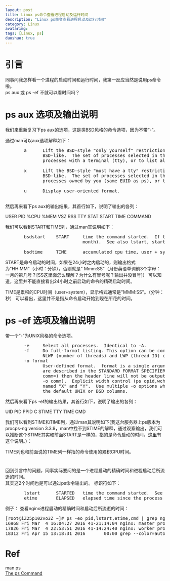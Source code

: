 ```yaml
---
layout: post
title: Linux ps命令查看进程启动及运行时间
description: "Linux ps命令查看进程启动及运行时间"
category: Linux
avatarimg:
tags: [Linux, ps]
duoshuo: true
---
```


# 引言
同事问我怎样看一个进程的启动时间和运行时间，我第一反应当然是说用ps命令啦。  
ps aux 或 ps -ef 不就可以看时间吗？

# ps aux 选项及输出说明
我们来重新复习下ps aux的选项，这是类BSD风格的命令选项，因为不带“-”。  

通过man可以aux选项解释如下：
<pre>
       a      Lift the BSD-style "only yourself" restriction, which is imposed upon the set of all processes when some BSD-style (without "-") options are used or when the ps personality setting is
              BSD-like.  The set of processes selected in this manner is in addition to the set of processes selected by other means.  An alternate description is that this option causes ps to list all
              processes with a terminal (tty), or to list all processes when used together with the x option.
       
       x      Lift the BSD-style "must have a tty" restriction, which is imposed upon the set of all processes when some BSD-style (without "-") options are used or when the ps personality setting is
              BSD-like.  The set of processes selected in this manner is in addition to the set of processes selected by other means.  An alternate description is that this option causes ps to list all
              processes owned by you (same EUID as ps), or to list all processes when used together with the a option.
              
       u      Display user-oriented format.
              
</pre>

然后再来看下ps aux的输出结果，其首行如下，说明了输出的各列：
> 
USER       PID %CPU %MEM    VSZ   RSS TTY      STAT START   TIME COMMAND

我们可以看到START和TIME列，通过man其说明如下：
<pre>
       bsdstart    START     time the command started.  If the process was started less than 24 hours ago, the output format is " HH:MM", else it is " Mmm:SS" (where Mmm is the three letters of the
                             month).  See also lstart, start, start_time, and stime.

       bsdtime     TIME      accumulated cpu time, user + system.  The display format is usually "MMM:SS", but can be shifted to the right if the process used more than 999 minutes of cpu time.
</pre>

START是命令启动的时间，如果在24小时之内启动的，则输出格式为"HH:MM"（小时：分钟），否则就是" Mmm:SS"（月份英语单词前3个字母：一月的第几号？[SS这里面怎么理解？为什么有冒号呢？输出并没冒号]）
可以知道，这里并不能直接看出24小时之前启动的命令的精确启动时间。

TIME是累积的CPU时间（user+system），显示格式通常是"MMM:SS"。（分钟：秒）
可以看出，这里并不是指从命令启动开始到现在所花的时间。


# ps -ef 选项及输出说明
带一个“-”为UNIX风格的命令选项。
<pre>
       -e     Select all processes.  Identical to -A.
       -f     Do full-format listing. This option can be combined with many other UNIX-style options to add additional columns.  It also causes the command arguments to be printed.  When used with -L, the
              NLWP (number of threads) and LWP (thread ID) columns will be added.  See the c option, the format keyword args, and the format keyword comm.
       -o format
              User-defined format.  format is a single argument in the form of a blank-separated or comma-separated list, which offers a way to specify individual output columns.  The recognized keywords
              are described in the STANDARD FORMAT SPECIFIERS section below.  Headers may be renamed (ps -o pid,ruser=RealUser -o comm=Command) as desired.  If all column headers are empty (ps -o pid= -o
              comm=) then the header line will not be output.  Column width will increase as needed for wide headers; this may be used to widen up columns such as WCHAN (ps -o pid,wchan=WIDE-WCHAN-COLUMN
              -o comm).  Explicit width control (ps opid,wchan:42,cmd) is offered too.  The behavior of ps -o pid=X,comm=Y varies with personality; output may be one column named "X,comm=Y" or two columns
              named "X" and "Y".  Use multiple -o options when in doubt.  Use the PS_FORMAT environment variable to specify a default as desired; DefSysV and DefBSD are macros that may be used to choose
              the default UNIX or BSD columns.              
</pre>

然后再来看下ps -ef的输出结果，其首行如下，说明了输出的各列：
> 
UID        PID  PPID  C STIME TTY          TIME CMD

我们可以看到STIME和TIME列，通过man其说明如下(我这台服务器上ps版本为procps-ng version 3.3.9，man中找不到STIME的解释，通过观察输出，我们可以推断这个STIME其实和前面START是一样的，指的是命令启动的时间，[这里](http://www.linfo.org/ps.html)有这个说明。）：

TIME列也和前面说的TIME列一样指的命令使用的累积CPU时间。

# 
回到引言中的问题，同事实际要问的是一个进程启动的精确时间和进程启动后所流逝的时间。  
其实这2个时间也是可以通过ps命令输出的。
标识符如下：
<pre>
       lstart      STARTED   time the command started.  See also bsdstart, start, start_time, and stime.
       etime       ELAPSED   elapsed time since the process was started, in the form [[DD-]hh:]mm:ss.
</pre>

例子：
查看nginx进程启动的精确时间和启动后所流逝的时间：
<pre>
[root@iZ25p102vo3Z ~]# ps -eo pid,lstart,etime,cmd | grep nginx
16968 Fri Mar  4 16:04:27 2016 41-21:14:04 nginx: master process /usr/sbin/nginx
17826 Fri Mar  4 22:53:51 2016 41-14:24:40 nginx: worker process
18312 Fri Apr 15 13:18:31 2016       00:00 grep --color=auto nginx
</pre>


# Ref
man ps  
[The ps Command](http://www.linfo.org/ps.html)
